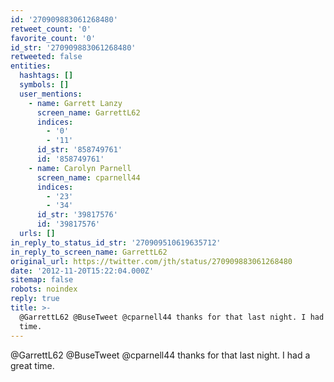 ```yaml
---
id: '270909883061268480'
retweet_count: '0'
favorite_count: '0'
id_str: '270909883061268480'
retweeted: false
entities:
  hashtags: []
  symbols: []
  user_mentions:
    - name: Garrett Lanzy
      screen_name: GarrettL62
      indices:
        - '0'
        - '11'
      id_str: '858749761'
      id: '858749761'
    - name: Carolyn Parnell
      screen_name: cparnell44
      indices:
        - '23'
        - '34'
      id_str: '39817576'
      id: '39817576'
  urls: []
in_reply_to_status_id_str: '270909510619635712'
in_reply_to_screen_name: GarrettL62
original_url: https://twitter.com/jth/status/270909883061268480
date: '2012-11-20T15:22:04.000Z'
sitemap: false
robots: noindex
reply: true
title: >-
  @GarrettL62 @BuseTweet @cparnell44 thanks for that last night. I had a great
  time.
---
```


@GarrettL62 @BuseTweet @cparnell44 thanks for that last night. I had a great time.